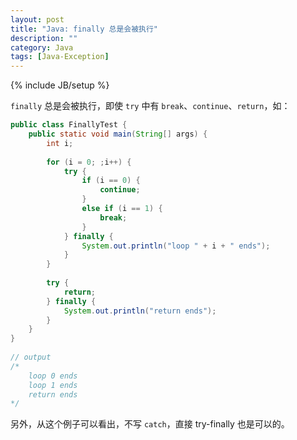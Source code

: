 ```yaml
---
layout: post
title: "Java: finally 总是会被执行"
description: ""
category: Java
tags: [Java-Exception]
---
```

{% include JB/setup %}

`finally` 总是会被执行，即使 `try` 中有 `break`、`continue`、`return`，如：

```java
public class FinallyTest {  
	public static void main(String[] args) {  
		int i;  
		  
		for (i = 0; ;i++) {  
			try {  
				if (i == 0) { 
					continue;
				}
				else if (i == 1) {
					break; 
				}
			} finally {  
				System.out.println("loop " + i + " ends");  
			}  
		}  
		  
		try {  
			return;  
		} finally {  
			System.out.println("return ends");  
		}  
	}  
}  
  
// output  
/* 
	loop 0 ends 
	loop 1 ends 
	return ends 
*/  
```

另外，从这个例子可以看出，不写 `catch`，直接 try-finally 也是可以的。